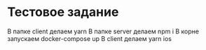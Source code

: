 # Тестовое задание
В папке client делаем yarn
В папке server делаем npm i
В корне запускаем docker-compose up
В client делаем yarn ios
